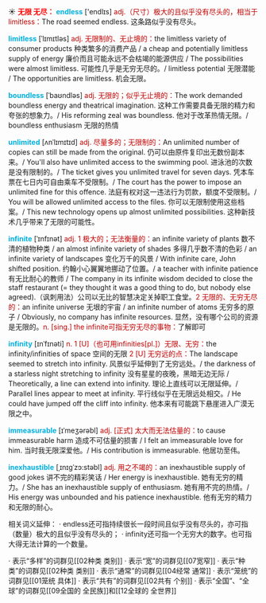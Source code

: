 ☀ <font color="red">**无限 无尽：**</font>
<font color="sky blue">**endless**</font> ['endlɪs] 
<font color="#c00000">adj.（尺寸）极大的且似乎没有尽头的，相当于limitless：</font>The road seemed endless. 这条路似乎没有尽头。
           
<font color="sky blue">**limitless**</font> [ˈlɪmɪtləs]
<font color="#c00000">adj. 无限制的、无止境的：</font>the limitless variety of consumer products 种类繁多的消费产品 / a cheap and potentially limitless supply of energy 廉价而且可能永远不会枯竭的能源供应 / The possibilities were almost limitless. 可能性几乎是无穷无尽的。/ limitless potential 无限潜能 / The opportunities are limitless. 机会无限。           

<font color="sky blue">**boundless**</font> [ˈbaʊndləs]
<font color="#c00000">adj. 无限的；似乎无止境的：</font>The work demanded boundless energy and theatrical imagination. 这种工作需要具备无限的精力和夸张的想象力。/ His reforming zeal was boundless. 他对于改革热情无限。/ boundless enthusiasm 无限的热情

<font color="sky blue">**unlimited**</font> [ʌnˈlɪmɪtɪd]
<font color="#c00000">adj. 尽量多的；无限制的：</font>An unlimited number of copies can still be made from the original. 仍可以由原件复印出无数份副本来。/ You'll also have unlimited access to the swimming pool. 进泳池的次数是没有限制的。/ The ticket gives you unlimited travel for seven days. 凭本车票在七日内可自由乘车不受限制。/ The court has the power to impose an unlimited fine for this offence. 法庭有权对这一违法行为罚款，额度不受限制。/ You will be allowed unlimited access to the files. 你可以无限制使用这些档案。/ This new technology opens up almost unlimited possibilities. 这种新技术几乎带来了无限的可能性。           
           
<font color="sky blue">**infinite**</font> [ˈɪnfɪnət]
<font color="#c00000">adj. 1 极大的；无法衡量的：</font>an infinite variety of plants 数不清的植物种类 / an almost infinite variety of shades 多得几乎数不清的色彩 / an infinite variety of landscapes 变化万千的风景 / With infinite care, John shifted position. 约翰小心翼翼地挪动了位置。/ a teacher with infinite patience 有无比耐心的教师 / The company in its infinite wisdom decided to close the staff restaurant (= they thought it was a good thing to do, but nobody else agreed).（讽刺用法）公司以无比的智慧决定关掉职工食堂。<font color="#c00000">2 无限的、无穷无尽的：</font>an infinite universe 无垠的宇宙 / an infinite number of atoms 无穷多的原子 / Obviously, no company has infinite resources. 显然，没有哪个公司的资源是无限的。<font color="#c00000">n. [sing.] the infinite可指无穷无尽的事物：</font>了解即可
           
<font color="sky blue">**infinity**</font> [ɪnˈfɪnəti]
<font color="#c00000">n. 1 [U]（也可用infinities[pl.]）无限、无穷：</font>the infinity/infinities of space 空间的无限 <font color="#c00000">2 [U] 无穷远的点：</font>The landscape seemed to stretch into infinity. 风景似乎延伸到了无穷远处。/ the darkness of a starless night stretching to infinity 没有星星的夜晚，黑暗无边无际 / Theoretically, a line can extend into infinity. 理论上直线可以无限延伸。/ Parallel lines appear to meet at infinity. 平行线似乎在无限远处相交。/ He could have jumped off the cliff into infinity. 他本来有可能跳下悬崖进入广漠无限之中。

<font color="sky blue">**immeasurable**</font> [ɪˈmeʒərəbl]
<font color="#c00000">adj. [正式] 太大而无法估量的：</font>to cause immeasurable harm 造成不可估量的损害 / I felt an immeasurable love for him. 当时我无限深爱他。/ His contribution is immeasurable. 他居功至伟。
                      
<font color="sky blue">**inexhaustible**</font> [ˌɪnɪgˈzɔ:stəbl]
<font color="#c00000">adj. 用之不竭的：</font>an inexhaustible supply of good jokes 讲不完的精彩笑话 / Her energy is inexhaustible. 她有无穷的精力。/ She has an inexhaustible supply of enthusiasm. 她有用不完的热情。/ His energy was unbounded and his patience inexhaustible. 他有无穷的精力和无限的耐心。

相关词义延伸：
· endless还可指持续很长一段时间且似乎没有尽头的，亦可指（数量）极大的且似乎没有尽头的；
· infinity还可指一个无穷大的数字。也可指大得无法计算的一个数量。

· 表示“多样”的词群见[[02种类 类别]]
· 表示“宽”的词群见[[07宽窄]]
· 表示“种类”的词群见[[02种类 类别]]
· 表示“通常”的词群见[[04经常 通常]]
· 表示“笼统”的词群见[[01笼统 具体]]
· 表示“共有”的词群见[[02共有 个别]]
· 表示“全国”、“全球”的词群见[[09全国的 全民族]]和[[12全球的 全世界]]

